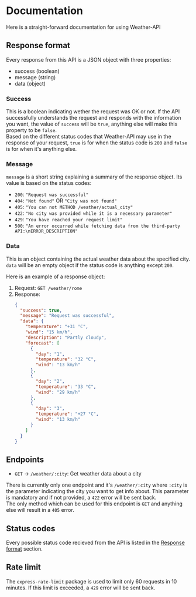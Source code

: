 # Documentation

Here is a straight-forward documentation for using Weather-API

## Response format

Every response from this API is a JSON object with three properties:

- success (boolean)
- message (string)
- data (object)

### Success

This is a boolean indicating wether the request was OK or not. If the API successfully understands the request and responds with the information you want, the value of `success` will be `true`, anything else will make this property to be `false`.  
Based on the different status codes that Weather-API may use in the response of your request, `true` is for when the status code is `200` and `false` is for when it's anything else.

### Message

`message` is a short string explaining a summary of the response object. Its value is based on the status codes:

- `200`: `"Request was successful"`
- `404`: `"Not found"` OR `"City was not found"`
- `405`: `"You can not METHOD /weather/actual_city"`
- `422`: `"No city was provided while it is a necessary parameter"`
- `429`: `"You have reached your request limit"`
- `500`: `"An error occurred while fetching data from the third-party API:\nERROR_DESCRIPTION"`

### Data

This is an object containing the actual weather data about the specified city. `data` will be an empty object if the status code is anything except `200`.

Here is an example of a response object:

1. Request:
   `GET /weather/rome`
2. Response:
   ```json
   {
     "success": true,
     "message": "Request was successful",
     "data": {
       "temperature": "+31 °C",
       "wind": "15 km/h",
       "description": "Partly cloudy",
       "forecast": [
         {
           "day": "1",
           "temperature": "32 °C",
           "wind": "13 km/h"
         },
         {
           "day": "2",
           "temperature": "33 °C",
           "wind": "29 km/h"
         },
         {
           "day": "3",
           "temperature": "+27 °C",
           "wind": "13 km/h"
         }
       ]
     }
   }
   ```

## Endpoints

- `GET` -> `/weather/:city`: Get weather data about a city

There is currently only one endpoint and it's `/weather/:city` where `:city` is the parameter indicating the city you want to get info about. This parameter is mandatory and if not provided, a `422` error will be sent back.  
The only method which can be used for this endpoint is `GET` and anything else will result in a `405` error.

## Status codes

Every possible status code recieved from the API is listed in the [Response format](https://github.com/ilia-abbasi/Weather-API/edit/main/README.md#message) section.

## Rate limit

The `express-rate-limit` package is used to limit only 60 requests in 10 minutes. If this limit is exceeded, a `429` error will be sent back.
